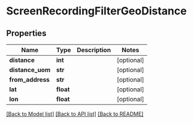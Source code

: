 # ScreenRecordingFilterGeoDistance

## Properties
Name | Type | Description | Notes
------------ | ------------- | ------------- | -------------
**distance** | **int** |  | [optional] 
**distance_uom** | **str** |  | [optional] 
**from_address** | **str** |  | [optional] 
**lat** | **float** |  | [optional] 
**lon** | **float** |  | [optional] 

[[Back to Model list]](../README.md#documentation-for-models) [[Back to API list]](../README.md#documentation-for-api-endpoints) [[Back to README]](../README.md)


